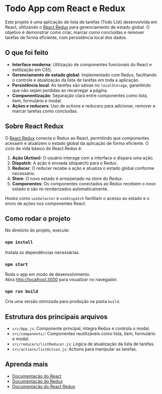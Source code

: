 # Todo App com React e Redux

Este projeto é uma aplicação de lista de tarefas (Todo List) desenvolvida em React, utilizando o [React Redux](https://react-redux.js.org/) para gerenciamento de estado global. O objetivo é demonstrar como criar, marcar como concluídas e remover tarefas de forma eficiente, com persistência local dos dados.

## O que foi feito

- **Interface moderna**: Utilização de componentes funcionais do React e estilização em CSS.
- **Gerenciamento de estado global**: Implementado com Redux, facilitando o controle e atualização da lista de tarefas em toda a aplicação.
- **Persistência local**: As tarefas são salvas no `localStorage`, garantindo que não sejam perdidas ao recarregar a página.
- **Componentização**: Separação clara entre componentes como lista, item, formulário e modal.
- **Ações e reducers**: Uso de actions e reducers para adicionar, remover e marcar tarefas como concluídas.

## Sobre React Redux

O [React Redux](https://react-redux.js.org/) conecta o Redux ao React, permitindo que componentes acessem e atualizem o estado global da aplicação de forma eficiente. O ciclo de vida básico do React Redux é:

1. **Ação (Action)**: O usuário interage com a interface e dispara uma ação.
2. **Dispatch**: A ação é enviada (dispatch) para o Redux.
3. **Reducer**: O reducer recebe a ação e atualiza o estado global conforme necessário.
4. **Store**: O novo estado é armazenado na store do Redux.
5. **Componentes**: Os componentes conectados ao Redux recebem o novo estado e são re-renderizados automaticamente.

Hooks como `useSelector` e `useDispatch` facilitam o acesso ao estado e o envio de ações nos componentes React.

## Como rodar o projeto

No diretório do projeto, execute:

### `npm install`

Instala as dependências necessárias.

### `npm start`

Roda o app em modo de desenvolvimento.\
Abra [http://localhost:3000](http://localhost:3000) para visualizar no navegador.

### `npm run build`

Cria uma versão otimizada para produção na pasta `build`.

## Estrutura dos principais arquivos

- `src/App.js`: Componente principal, integra Redux e controla o modal.
- `src/components/`: Componentes reutilizáveis como lista, item, formulário e modal.
- `src/reducers/listReducer.js`: Lógica de atualização da lista de tarefas.
- `src/actions/listAction.js`: Actions para manipular as tarefas.

## Aprenda mais

- [Documentação do React](https://reactjs.org/)
- [Documentação do Redux](https://redux.js.org/)
- [Documentação do React Redux](https://react-redux.js.org/)